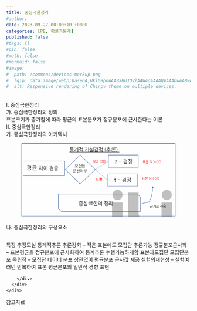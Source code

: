 ```yaml
---
title: 중심극한정리
#author: 
date: 2023-09-27 00:00:10 +0800
categories: [PE, 확률과통계]
published: false
#tags: []
#pin: false
#math: false
#mermaid: false
#image:
#  path: /commons/devices-mockup.png
#  lqip: data:image/webp;base64,UklGRpoAAABXRUJQVlA4WAoAAAAQAAAADwAABwAAQUxQSDIAAAARL0AmbZurmr57yyIiqE8oiG0bejIYEQTgqiDA9vqnsUSI6H+oAERp2HZ65qP/VIAWAFZQOCBCAAAA8AEAnQEqEAAIAAVAfCWkAALp8sF8rgRgAP7o9FDvMCkMde9PK7euH5M1m6VWoDXf2FkP3BqV0ZYbO6NA/VFIAAAA
#  alt: Responsive rendering of Chirpy theme on multiple devices.
---
```


<div class="post-wrap">
  <div class="para">
    <div class="para-title">
      I. 중심극한정리
    </div>
    <div class="para-cntnt">
      <div class="para">
        <div class="para-title">
          가. 중심극한정리의 정의
        </div>
        <div class="para-cntnt">
            표본크기가 증가함에 따라 평균의 표본분포가 정규분포에 근사한다는 이론
        </div>
      </div>
    </div>
  </div>
  
  <div class="para">
    <div class="para-title">
      II. 중심극한정리
    </div>
    <div class="para-cntnt">
      <div class="para">
        <div class="para-title">
          가. 중심극한정리의 아키텍처
        </div>
        <div class="para-cntnt">
          <figure class="post-figure">
            <img src="/assets/img/posts/중심극한정리.png" alt="중심극한정리">
<!--            <figcaption>Source: Unveiling the Metaverse: Exploring Emerging Trends, Multifaceted Perspectives, and Future Challenges</figcaption>-->
          </figure>
        </div>
      </div>
      <div class="para">
        <div class="para-title">
          나. 중심극한정리의 구성요소
        </div>
        <div class="para-cntnt">
          <table class="post-table">
          </table>
          특징 추정모실
  통계적추론
    추론강화 – 적은 표본에도 모집단 추론가능
    정규분포근사화 – 표본평균을 정규분포에 근사화하여 통계추론 수행가능하게함
  표본과모집단
    모집단분포 독립적 – 모집단 데이터 분포 상관없이 평균분포 근사값 제공
    실험의재현성 – 실험여러번 반복하여 표본 평균분포의 일반적 경향 표현

        </div>
      </div>
    </div>
  </div>

  <div class="refr-wrap">
    <div class="refr-title">
        참고자료
    </div>
    <ol class="refr-list">
    <!--    <li>(나현식, 최대선) <a target="_blank" href="https://scienceon.kisti.re.kr/commons/util/originalView.do?cn=JAKO202225948430499&oCn=JAKO202225948430499&dbt=JAKO&journal=NJOU00291864">메타버스 보안 위협 요소 및 대응 방안 검토</a></li>-->
    <!--    <li>(M. Uddin, S. Manickam, H. Ullah, M. Obaidat and A. Dandoush) <a target="_blank" href="https://ieeexplore.ieee.org/abstract/document/10138386">Unveiling the Metaverse: Exploring Emerging Trends, Multifaceted Perspectives, and Future Challenges</a></li>-->
    </ol>
  </div>
</div>

